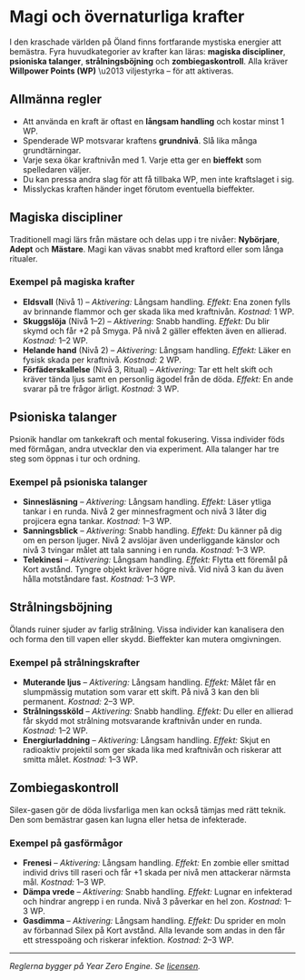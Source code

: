 # Magi och övernaturliga krafter

I den kraschade världen på Öland finns fortfarande mystiska energier att bemästra. 
Fyra huvudkategorier av krafter kan läras: **magiska discipliner**, **psioniska talanger**, 
**strålningsböjning** och **zombiegaskontroll**. Alla kräver **Willpower Points (WP)**
\u2013 viljestyrka – för att aktiveras.

## Allmänna regler
- Att använda en kraft är oftast en **långsam handling** och kostar minst 1 WP.
- Spenderade WP motsvarar kraftens **grundnivå**. Slå lika många grundtärningar.
- Varje sexa ökar kraftnivån med 1. Varje etta ger en **bieffekt** som spelledaren väljer.
- Du kan pressa andra slag för att få tillbaka WP, men inte kraftslaget i sig.
- Misslyckas kraften händer inget förutom eventuella bieffekter.

## Magiska discipliner
Traditionell magi lärs från mästare och delas upp i tre nivåer: **Nybörjare**, 
**Adept** och **Mästare**. Magi kan vävas snabbt med kraftord eller som långa ritualer.

### Exempel på magiska krafter
- **Eldsvall** (Nivå 1) – *Aktivering:* Långsam handling. *Effekt:* Ena zonen fylls av 
brinnande flammor och ger skada lika med kraftnivån. *Kostnad:* 1 WP.
- **Skuggslöja** (Nivå 1–2) – *Aktivering:* Snabb handling. *Effekt:* Du blir skymd och 
får +2 på Smyga. På nivå 2 gäller effekten även en allierad. *Kostnad:* 1–2 WP.
- **Helande hand** (Nivå 2) – *Aktivering:* Långsam handling. *Effekt:* Läker en 
fysisk skada per kraftnivå. *Kostnad:* 2 WP.
- **Förfäderskallelse** (Nivå 3, Ritual) – *Aktivering:* Tar ett helt skift och kräver 
tända ljus samt en personlig ägodel från de döda. *Effekt:* En ande svarar på tre 
frågor ärligt. *Kostnad:* 3 WP.

## Psioniska talanger
Psionik handlar om tankekraft och mental fokusering. Vissa individer föds med 
förmågan, andra utvecklar den via experiment. Alla talanger har tre steg som
öppnas i tur och ordning.

### Exempel på psioniska talanger
- **Sinnesläsning** – *Aktivering:* Långsam handling. *Effekt:* Läser ytliga tankar 
i en runda. Nivå 2 ger minnesfragment och nivå 3 låter dig projicera egna tankar. 
*Kostnad:* 1–3 WP.
- **Sanningsblick** – *Aktivering:* Snabb handling. *Effekt:* Du känner på dig om 
en person ljuger. Nivå 2 avslöjar även underliggande känslor och nivå 3 tvingar 
målet att tala sanning i en runda. *Kostnad:* 1–3 WP.
- **Telekinesi** – *Aktivering:* Långsam handling. *Effekt:* Flytta ett föremål på 
Kort avstånd. Tyngre objekt kräver högre nivå. Vid nivå 3 kan du även hålla 
motståndare fast. *Kostnad:* 1–3 WP.

## Strålningsböjning
Ölands ruiner sjuder av farlig strålning. Vissa individer kan kanalisera den och 
forma den till vapen eller skydd. Bieffekter kan mutera omgivningen.

### Exempel på strålningskrafter
- **Muterande ljus** – *Aktivering:* Långsam handling. *Effekt:* Målet får en slumpmässig 
mutation som varar ett skift. På nivå 3 kan den bli permanent. *Kostnad:* 2–3 WP.
- **Strålningssköld** – *Aktivering:* Snabb handling. *Effekt:* Du eller en allierad 
får skydd mot strålning motsvarande kraftnivån under en runda. *Kostnad:* 1–2 WP.
- **Energiurladdning** – *Aktivering:* Långsam handling. *Effekt:* Skjut en radioaktiv 
projektil som ger skada lika med kraftnivån och riskerar att smitta målet. 
*Kostnad:* 1–3 WP.

## Zombiegaskontroll
Silex-gasen gör de döda livsfarliga men kan också tämjas med rätt teknik. Den 
som bemästrar gasen kan lugna eller hetsa de infekterade.

### Exempel på gasförmågor
- **Frenesi** – *Aktivering:* Långsam handling. *Effekt:* En zombie eller smittad 
individ drivs till raseri och får +1 skada per nivå men attackerar närmsta mål. 
*Kostnad:* 1–3 WP.
- **Dämpa vrede** – *Aktivering:* Snabb handling. *Effekt:* Lugnar en infekterad 
och hindrar angrepp i en runda. Nivå 3 påverkar en hel zon. *Kostnad:* 1–3 WP.
- **Gasdimma** – *Aktivering:* Långsam handling. *Effekt:* Du sprider en moln av 
förbannad Silex på Kort avstånd. Alla levande som andas in den får ett stresspoäng 
och riskerar infektion. *Kostnad:* 2–3 WP.

---
*Reglerna bygger på Year Zero Engine. Se [licensen](../LICENSE.md).* 
